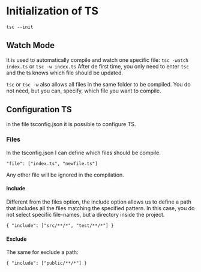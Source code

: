 # Initialization of TS

`tsc --init`

## Watch Mode

It is used to automatically compile and watch one specific file:
`tsc -watch index.ts` or `tsc -w index.ts`
After de first time, you only need to enter `tsc` and the ts knows which file should be updated.

`tsc` or `tsc -w` also allows all files in the same folder to be compiled. You do not need, but you can, specify, which file you want to compile.

## Configuration TS

in the file tsconfig.json it is possible to configure TS.

### Files

In the tsconfig.json I can define which files should be compile.

`"file": ["index.ts", "newfile.ts"]`

Any other file will be ignored in the compilation.

#### Include

Different from the files option, the include option allows us to define a path that includes all the files matching the specified pattern. In this case, you do not select specific file-names, but a directory inside the project.

`{
    "include": ["src/**/*", "test/**/*"]
}`

#### Exclude

The same for exclude a path:

`{
    "include": ["public/**/*"]
}`
